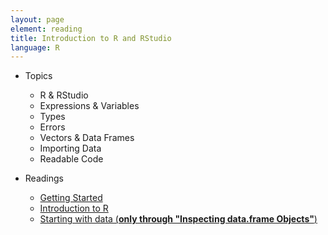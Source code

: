 ```yaml
---
layout: page
element: reading
title: Introduction to R and RStudio
language: R
---
```

   
* Topics

  * R & RStudio
  * Expressions & Variables
  * Types
  * Errors
  * Vectors & Data Frames
  * Importing Data
  * Readable Code

* Readings

  * [Getting Started](R-00-before-we-start)
  * [Introduction to R](http://www.datacarpentry.org/R-ecology-lesson/01-intro-to-r.html)
  * [Starting with data (**only through "Inspecting data.frame Objects"**)](http://www.datacarpentry.org/R-ecology-lesson/02-starting-with-data.html)
